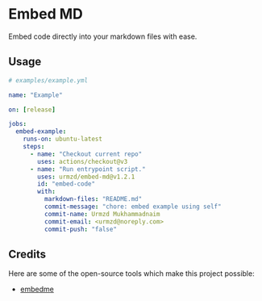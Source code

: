 # Embed MD

Embed code directly into your markdown files with ease.

## Usage

```yaml
# examples/example.yml

name: "Example"

on: [release]

jobs:
  embed-example:
    runs-on: ubuntu-latest
    steps:
      - name: "Checkout current repo"
        uses: actions/checkout@v3
      - name: "Run entrypoint script."
        uses: urmzd/embed-md@v1.2.1
        id: "embed-code"
        with:
          markdown-files: "README.md"
          commit-message: "chore: embed example using self"
          commit-name: Urmzd Mukhammadnaim
          commit-email: <urmzd@noreply.com>
          commit-push: "false"

```

## Credits

Here are some of the open-source tools which make this project possible:

- [embedme](https://github.com/zakhenry/embedme)
